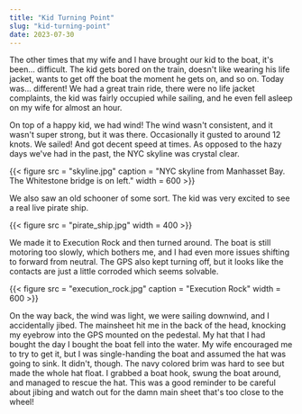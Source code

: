 ```yaml
---
title: "Kid Turning Point"
slug: "kid-turning-point"
date: 2023-07-30
---
```


The other times that my wife and I have brought our kid to the boat, it's been... difficult. The kid gets bored on the train, doesn't like wearing his life jacket, wants to get off the boat the moment he gets on, and so on. Today was... different! We had a great train ride, there were no life jacket complaints, the kid was fairly occupied while sailing, and he even fell asleep on my wife for almost an hour. 

On top of a happy kid, we had wind! The wind wasn't consistent, and it wasn't super strong, but it was there. Occasionally it gusted to around 12 knots. We sailed! And got decent speed at times. As opposed to the hazy days we've had in the past, the NYC skyline was crystal clear.

{{< figure src = "skyline.jpg" caption = "NYC skyline from Manhasset Bay. The Whitestone bridge is on left." width = 600 >}}

We also saw an old schooner of some sort. The kid was very excited to see a real live pirate ship.

{{< figure src = "pirate_ship.jpg" width = 400 >}}

We made it to Execution Rock and then turned around. The boat is still motoring too slowly, which bothers me, and I had even more issues shifting to forward from neutral. The GPS also kept turning off, but it looks like the contacts are just a little corroded which seems solvable.

{{< figure src = "execution_rock.jpg" caption = "Execution Rock" width = 600 >}}


On the way back, the wind was light, we were sailing downwind, and I accidentally jibed. The mainsheet hit me in the back of the head, knocking my eyebrow into the GPS mounted on the pedestal. My hat that I had bought the day I bought the boat fell into the water. My wife encouraged me to try to get it, but I was single-handing the boat and assumed the hat was going to sink. It didn't, though. The navy colored brim was hard to see but made the whole hat float. I grabbed a boat hook, swung the boat around, and managed to rescue the hat. This was a good reminder to be careful about jibing and watch out for the damn main sheet that's too close to the wheel!

